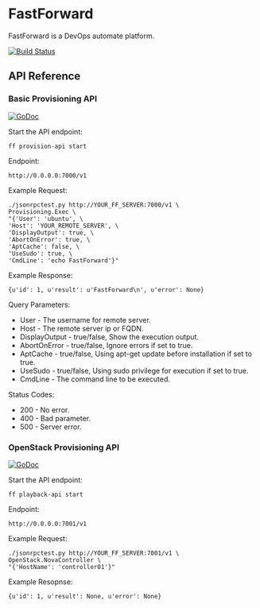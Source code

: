 # FastForward
FastForward is a DevOps automate platform.

[![Build Status](https://travis-ci.org/nofdev/fastforward.svg?branch=master)](https://travis-ci.org/nofdev/fastforward)

## API Reference

### Basic Provisioning API
[![GoDoc](https://godoc.org/github.com/nofdev/fastforward/provisioning?status.svg)](https://godoc.org/github.com/nofdev/fastforward/provisioning)

Start the API endpoint:

	ff provision-api start

Endpoint:

	http://0.0.0.0:7000/v1
	
Example Request:

	./jsonrpctest.py http://YOUR_FF_SERVER:7000/v1 \
	Provisioning.Exec \
	"{'User': 'ubuntu', \
	'Host': 'YOUR_REMOTE_SERVER', \
	'DisplayOutput': true, \
	'AbortOnError': true, \
	'AptCache': false, \
	'UseSudo': true, \
	'CmdLine': 'echo FastForward'}"

Example Response:

	{u'id': 1, u'result': u'FastForward\n', u'error': None}
	
Query Parameters:
* User - The username for remote server.
* Host - The remote server ip or FQDN.
* DisplayOutput - true/false, Show the execution output.
* AbortOnError - true/false, Ignore errors if set to true.
* AptCache - true/false, Using apt-get update before installation if set to true.
* UseSudo - true/false, Using sudo privilege for execution if set to true.
* CmdLine - The command line to be executed.

Status Codes:
* 200 - No error.
* 400 - Bad parameter.
* 500 - Server error.

### OpenStack Provisioning API
[![GoDoc](https://godoc.org/github.com/nofdev/fastforward/provisioning/api/rpc/json/openstack?status.svg)](https://godoc.org/github.com/nofdev/fastforward/provisioning/api/rpc/json/openstack)

Start the API endpoint:

	ff playback-api start

Endpoint:

	http://0.0.0.0:7001/v1

Example Request:

	./jsonrpctest.py http://YOUR_FF_SERVER:7001/v1 \
	OpenStack.NovaController \
	"{'HostName': 'controller01'}"

Example Resopnse:

	{u'id': 1, u'result': None, u'error': None}

